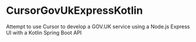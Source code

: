 # CursorGovUkExpressKotlin
Attempt to use Cursor to develop a GOV.UK service using a Node.js Express UI with a Kotlin Spring Boot API

